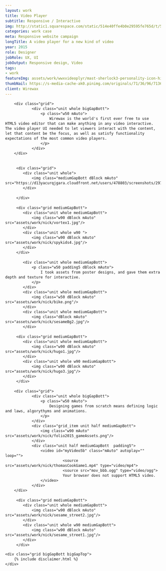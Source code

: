 ```yaml
---
layout: work
title: Video Player
subtitle: Responsive / Interactive
img: http://static1.squarespace.com/static/514e40ffe4b0e29595fe765d/t/5647bbb0e4b072d19f90d5f1/1447541681826/?format=750w
categories: work case
meta: Responsive website campaign
longTitle: A video player for a new kind of video
year: 2015
role: Designer
jobRole: UX, UI 
jobOutput: Responsive design, Video
tags: 
- work
featureImg: assets/work/wwxvideoplyr/mast-sherlock3-personality-icon-high-res.jpg
thumbNail: https://s-media-cache-ak0.pinimg.com/originals/71/36/96/713696cc3b2818d1dae644c6d2c2cc6c.png
client: Wirewax
---
```


<div class="wider">

		<div class="grid">
				<div class="unit whole bigGapBott">
					<p class="w50 mAuto">
						Wirewax is the world's first ever free to use HTML5 video editor that can make anything in any video interactive. The video player UI needed to let viewers interact with the content, let that content be the focus, as well as satisfy functionality expectations of the most common video players.
					</p>
				</div> 	
		</div>


		 <div class="grid"> 
		 	<div class="unit whole">
		 		<img class="mediumGapBott dBlock mAuto" src="https://d13yacurqjgara.cloudfront.net/users/478803/screenshots/2974886/movie_player.png"/> 
		 	</div>

		 </div>

		 <div class="grid mediumGapBott">
		 	<div class="unit whole mediumGapBott">
		 		<img class="w90 dBlock mAuto" src="assets/work/nick/vortex1.jpg"/> 
		 	</div>	
		 	<div class="unit whole w90 ">
		 		<img class="w90 dBlock mAuto" src="assets/work/nick/spykids4.jpg"/> 
		 	</div>	
		 </div> 

		 	<div class="unit whole mediumGapBott">
		 		<p class="w50 padding5 dBlock mAuto">
		 			I took assets from poster designs, and gave them extra depth and texture for interactive.
		 		</p>
		 	</div>	
		 	<div class="unit whole mediumGapBott">
		 		<img class="w50 dBlock mAuto" src="assets/work/nick/bike.png"/> 
		 	</div>		 	
		 	<div class="unit whole mediumGapBott">
		 		<img class="dBlock mAuto" src="assets/work/nick/sesameBg2.jpg"/> 
		 	</div>			 

		 <div class="grid mediumGapBott">
		 	<div class="unit whole mediumGapBott">
		 		<img class="w90 dBlock mAuto" src="assets/work/nick/hugo1.jpg"/> 
		 	</div>	
		 	<div class="unit whole w90 mediumGapBott">
		 		<img class="w90 dBlock mAuto" src="assets/work/nick/hugo3.jpg"/> 
		 	</div>	
		 </div>	

		<div class="grid">
				<div class="unit whole bigGapBott">
					<p class="w50 mAuto">
						Designing games from scratch means defining logic and laws, algorythyms and animations.  
					</p>
				</div> 	
				<div class="grid_item unit half mediumGapBott">
					<img class="w90 mAuto" src="assets/work/nick/folio2015_gameAssets.png"/>	
				</div>
				<div class="unit half mediumGapBott  padding5">
					<video id="myVideo5b" class="mAuto" autoplay="" loop="">
							  <source src="assets/work/nick/thomasCookGame1.mp4" type="video/mp4">
							  <source src="mov_bbb.ogg" type="video/ogg">
							  Your browser does not support HTML5 video.
					</video>		
				</div>
		</div>		 

		 <div class="grid mediumGapBott">
		 	<div class="unit whole mediumGapBott">
		 		<img class="w90 dBlock mAuto" src="assets/work/nick/sesame_street2.jpg"/> 
		 	</div>	
		 	<div class="unit whole w90 mediumGapBott">
		 		<img class="w90 dBlock mAuto" src="assets/work/nick/sesame_street1.jpg"/> 
		 	</div>	
		 </div>	
		 
	
</div>




	<div class="grid bigGapBott bigGapTop">
		{% include disclaimer.html %}
	</div>

</div>
